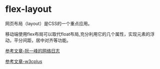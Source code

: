 # flex-layout

网页布局（layout）是CSS的一个重点应用。

移动端使用flex布局可以取代float布局,充分利用它的几个属性，实现元素的浮动，平分间距，居中对齐等功能。

[参考文章-阮一峰的网络日志](http://www.ruanyifeng.com/blog/2015/07/flex-grammar.html)

[参考文章-w3cplus](http://www.w3cplus.com/css3/css3-flexbox-layout.html)
